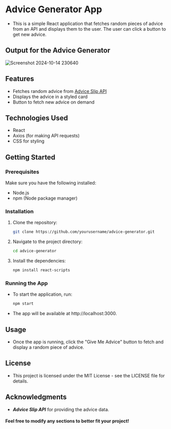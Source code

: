 # Advice Generator App

- This is a simple React application that fetches random pieces of advice from an API and displays them to the user. The user can click a button to get new advice.

## Output for the Advice Generator
![Screenshot 2024-10-14 230640](https://github.com/user-attachments/assets/47b4d3a5-bf43-4159-97cf-273004d26788)

## Features

- Fetches random advice from [Advice Slip API](https://api.adviceslip.com/advice)
- Displays the advice in a styled card
- Button to fetch new advice on demand

## Technologies Used

- React
- Axios (for making API requests)
- CSS for styling

## Getting Started

### Prerequisites

Make sure you have the following installed:

- Node.js
- npm (Node package manager)

### Installation

1. Clone the repository:
   ```bash
   git clone https://github.com/yourusername/advice-generator.git
2. Navigate to the project directory:
   ```bash
   cd advice-generator
3. Install the dependencies:
   ```bash
   npm install react-scripts
### Running the App
- To start the application, run:
   ```bash
   npm start
- The app will be available at http://localhost:3000.
## Usage
- Once the app is running, click the "Give Me Advice" button to fetch and display a random piece of advice.

## License
- This project is licensed under the MIT License - see the LICENSE file for details.

## Acknowledgments
- ***Advice Slip API*** for providing the advice data.

#### Feel free to modify any sections to better fit your project!
